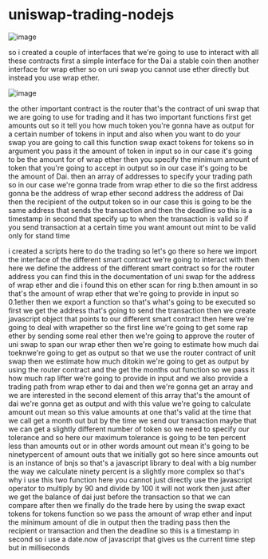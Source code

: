 # uniswap-trading-nodejs

![image](https://user-images.githubusercontent.com/69389020/172056392-70ffec45-83fb-41eb-8686-5ce532a17a85.png)


so i created a couple of interfaces that we're going to use to interact with all these contracts
first a simple interface for the Dai a stable coin then another interface for wrap ether
so on uni swap you cannot use ether directly but instead you use wrap ether.

![image](https://user-images.githubusercontent.com/69389020/172056440-9a5452f5-ba0e-40cd-8b6a-0f25adfc425d.png)


the other important contract is the router that's the contract of uni swap that we are going to use
for trading and it has two important functions first get amounts out so it tell you how much token you're
gonna have as output for a certain number of tokens in input and also when you want to do your swap you are
going to call this function swap exact tokens for tokens so in argument you pass it the amount of token
in input so in our case it's going to be the amount for of wrap ether then you specify the minimum amount of
token that you're going to accept in output so in our case it's going to be the amount of Dai.
then an array of addresses to specify your trading path so in our case we're gonna trade
from wrap ether to die so the first address gonna be the address of wrap ether second address the address
of Dai then the recipient of the output token so in our case this is going to be the same address that sends the transaction and then the deadline so this is a timestamp in second that specify up to when the
transaction is valid so if you send transaction at a certain time you want amount out mint to be valid
only for stand time 

i created a scripts here to do the trading so let's go there so here we import the interface of the different smart contract we're going to interact with
then here we define the address of the different smart contract so for the router address you can find this in the documentation of uni swap for the address of wrap ether and die i found this on ether scan for
ring b.then amount in so that's the amount of wrap ether that we're going to provide in input so 0.1ether then we export a function so that's what's going to be executed
so first we get the address that's going to send the transaction then we create javascript object that points to our different smart contract then here we're going to deal with wrapether so the first line we're going to get some rap ether by sending some real ether then we're going to approve the router of uni swap to span our wrap ether then we're going to estimate how much dai toeknwe're going to get as output so that we use the router contract of unit swap
then we estimate how much ditokin we're going to get as output by using the router contract and the get the months out function so we pass it how much rap lifter we're going to provide in input and we also provide a trading path from
wrap ether to dai and then we're gonna get an array and we are interested in the second element of this array that's the amount of dai we're gonna get as output and with this value we're going to calculate amount out mean so this value
amounts at one that's valid at the time that we call get a month out but by the time we send our transaction maybe that we can get a slightly different number of token so we need to specify our tolerance and so here
our maximum tolerance is going to be ten percent less than amounts out or in other words amount out mean it's going to be ninetypercent of amount outs that we initially got so here since amounts out is an instance
of bnjs so that's a javascript library to deal with a big number the way we calculate ninety percent is a slightly more complex so that's why i use this two function here you cannot just directly
use the javascript operator to multiply by 90 and divide by 100 it will not work
then just after we get the balance of dai just before the transaction so that we can compare after then we finally do the trade here by using the swap exact tokens for tokens function
so we pass the amount of wrap ether and input the minimum amount of die in output then the trading pass then the recipient or transaction and then the deadline so this is a timestamp in second so i use a date.now of javascript that
gives us the current time step but in milliseconds
